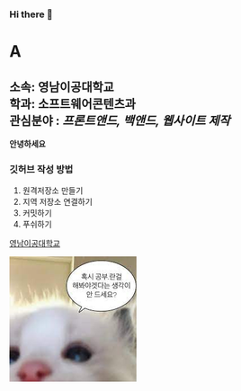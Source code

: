### Hi there 👋
# A
소속: 영남이공대학교<br>
학과: **소프트웨어콘텐츠과**<br>
관심분야 : *프론트앤드, 백앤드, 웹사이트 제작*<br>
---
**안녕하세요**

### 깃허브 작성 방법
1. 원격저장소 만들기
2. 지역 저장소 연결하기
3. 커밋하기
4. 푸쉬하기

[영남이공대학교](http://ync.ac.kr)

![프로필 이미지](./다운로드.jpg)
<!--
**Ryujiwan/Ryujiwan** is a ✨ _special_ ✨ repository because its `README.md` (this file) appears on your GitHub profile.

Here are some ideas to get you started:

- 🔭 I’m currently working on ...
- 🌱 I’m currently learning ...
- 👯 I’m looking to collaborate on ...
- 🤔 I’m looking for help with ...
- 💬 Ask me about ...
- 📫 How to reach me: ...
- 😄 Pronouns: ...
- ⚡ Fun fact: ...
-->
